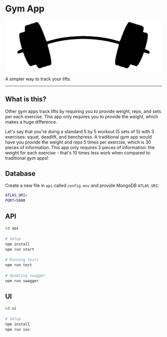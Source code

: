 # Gym App 

![gym app logo](ui/logo.png)

A simpler way to track your lifts.

--------------------

## What is this?

Other gym apps track lifts by requiring you to provide weight, reps, and sets per each exercise. This app only requires you to provide the weight, which makes a huge difference.

Let's say that you're doing a standard 5 by 5 workout (5 sets of 5) with 3 exercises: squat, deadlift, and benchpress. A traditional gym app would have you provide the weight and reps 5 times per exercise, which is 30 pieces of information. This app only requires 3 pieces of information: the weight for each exercise - that's 10 times less work when compared to traditional gym apps!

## Database
Create a new file in `api` called `config.env` and provide MongoDB `ATLAS_URI`:
```bash
ATLAS_URI=
PORT=5000
```
## API
```bash
cd api

# Setup
npm install
npm run start

# Running tests
npm run test

# Updating swagger
npm run swagger
```

## UI
```bash
cd ui

# Setup
npm install
npm run ios
```
